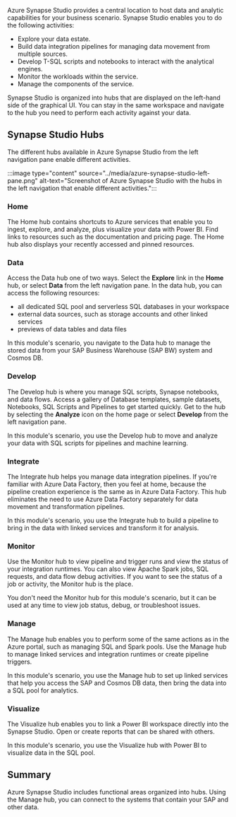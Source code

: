 


Azure Synapse Studio provides a central location to host data and analytic capabilities for your business scenario. Synapse Studio enables you to do the following activities:

- Explore your data estate.
- Build data integration pipelines for managing data movement from multiple sources.
- Develop T-SQL scripts and notebooks to interact with the analytical engines.
- Monitor the workloads within the service.
- Manage the components of the service.

Synapse Studio is organized into hubs that are displayed on the left-hand side of the graphical UI. You can stay in the same workspace and navigate to the hub you need to perform each activity against your data.

## Synapse Studio Hubs

The different hubs available in Azure Synapse Studio from the left navigation pane enable different activities.

:::image type="content" source="../media/azure-synapse-studio-left-pane.png" alt-text="Screenshot of Azure Synapse Studio with the hubs in the left navigation that enable different activities.":::

### Home

The Home hub contains shortcuts to Azure services that enable you to ingest, explore, and analyze, plus visualize your data with Power BI. Find links to resources such as the documentation and pricing page. The Home hub also displays your recently accessed and pinned resources.

### Data

Access the Data hub one of two ways. Select the **Explore** link in the **Home** hub, or select **Data** from the left navigation pane. In the data hub, you can access the following resources:

- all dedicated SQL pool and serverless SQL databases in your workspace
- external data sources, such as storage accounts and other linked services
- previews of data tables and data files

In this module's scenario, you navigate to the Data hub to manage the stored data from your SAP Business Warehouse (SAP BW) system and Cosmos DB.

### Develop

The Develop hub is where you manage SQL scripts, Synapse notebooks, and data flows. Access a gallery of Database templates, sample datasets, Notebooks, SQL Scripts and Pipelines to get started quickly. Get to the hub by selecting the **Analyze** icon on the home page or select **Develop** from the left navigation pane.

In this module's scenario, you use the Develop hub to move and analyze your data with SQL scripts for pipelines and machine learning.

### Integrate

The Integrate hub helps you manage data integration pipelines. If you're familiar with Azure Data Factory, then you feel at home, because the pipeline creation experience is the same as in Azure Data Factory. This hub eliminates the need to use Azure Data Factory separately for data movement and transformation pipelines.

In this module's scenario, you use the Integrate hub to build a pipeline to bring in the data with linked services and transform it for analysis.

### Monitor

Use the Monitor hub to view pipeline and trigger runs and view the status of your integration runtimes. You can also view Apache Spark jobs, SQL requests, and data flow debug activities. If you want to see the status of a job or activity, the Monitor hub is the place.

You don't need the Monitor hub for this module's scenario, but it can be used at any time to view job status, debug, or troubleshoot issues.

### Manage

The Manage hub enables you to perform some of the same actions as in the Azure portal, such as managing SQL and Spark pools. Use the Manage hub to manage linked services and integration runtimes or create pipeline triggers.

In this module's scenario, you use the Manage hub to set up linked services that help you access the SAP and Cosmos DB data, then bring the data into a SQL pool for analytics.

### Visualize

The Visualize hub enables you to link a Power BI workspace directly into the Synapse Studio. Open or create reports that can be shared with others.

In this module's scenario, you use the Visualize hub with Power BI to visualize data in the SQL pool.

## Summary

Azure Synapse Studio includes functional areas organized into hubs. Using the Manage hub, you can connect to the systems that contain your SAP and other data.
